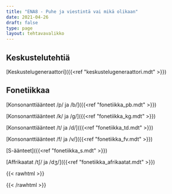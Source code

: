 ```yaml
---
title: "ENA8 - Puhe ja viestintä vai mikä olikaan"
date: 2021-04-26
draft: false
type: page
layout: tehtavavalikko
---
```


## Keskustelutehtiä
[Keskustelugeneraattori]({{<ref "keskustelugeneraattori.mdt" >}})

## Fonetiikkaa

[Konsonanttiäänteet /p/ ja /b/]({{<ref "fonetiikka_pb.mdt" >}})

[Konsonanttiäänteet /k/ ja /g/]({{<ref "fonetiikka_kg.mdt" >}})

[Konsonanttiäänteet /t/ ja /d/]({{<ref "fonetiikka_td.mdt" >}})

[Konsonanttiäänteet /f/ ja /v/]({{<ref "fonetiikka_fv.mdt" >}})

[S-äänteet]({{<ref "fonetiikka_s.mdt" >}})

[Affrikaatat /tʃ/ ja /dʒ/]({{<ref "fonetiikka_afrikaatat.mdt" >}})


{{< rawhtml >}}
<style>
#hello{
    background: url(/img/kansikuvat/kurssivalikot/ena8.jpg)
}

#hello h {
    font-size: 2.5em!important;
}
</style>
{{< /rawhtml >}}
